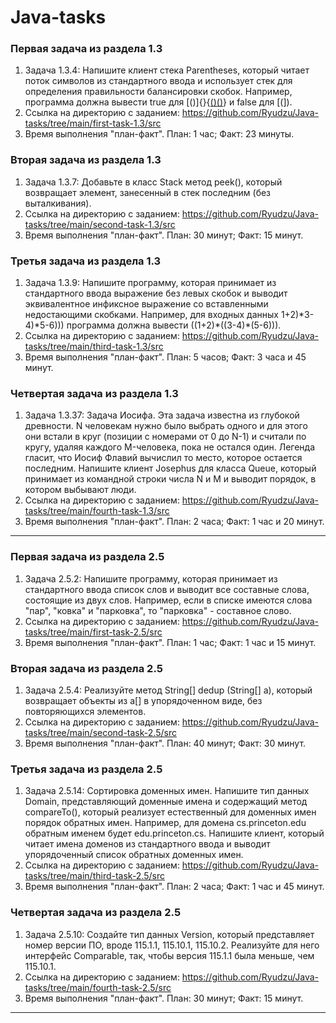 # Java-tasks
### Первая задача из раздела 1.3 ###

1) Задача 1.3.4: Напишите клиент стека Parentheses, который читает поток символов из стандартного ввода и использует стек для определения правильности балансировки
скобок. Например, программа должна вывести true для  [()]{}{[()()]()} и false для [(]).
2) Ссылка на директорию с заданием: https://github.com/Ryudzu/Java-tasks/tree/main/first-task-1.3/src
3) Время выполнения "план-факт". План: 1 час; Факт: 23 минуты.

### Вторая задача из раздела 1.3 ###

1) Задача 1.3.7: Добавьте в класс Stack метод peek(), который возвращает элемент, занесенный в стек последним (без выталкивания).
2) Ссылка на директорию с заданием: https://github.com/Ryudzu/Java-tasks/tree/main/second-task-1.3/src
3) Время выполнения "план-факт". План: 30 минут; Факт: 15 минут.

### Третья задача из раздела 1.3 ###

1) Задача 1.3.9: Напишите программу, которая принимает из стандартного ввода выражение без левых скобок и выводит эквивалентное инфиксное выражение со вставленными
недостающими скобками. Например, для входных данных 1+2)\*3-4)\*5-6))) программа должна вывести ((1+2)\*((3-4)\*(5-6))).
2) Ссылка на директорию с заданием: https://github.com/Ryudzu/Java-tasks/tree/main/third-task-1.3/src
3) Время выполнения "план-факт". План: 5 часов; Факт: 3 часа и 45 минут.

### Четвертая задача из раздела 1.3 ###

1) Задача 1.3.37: Задача Иосифа. Эта задача известна из глубокой древности. N человекам нужно было выбрать одного и для этого они встали в круг (позиции с номерами
от 0 до N-1) и считали по кругу, удаляя каждого M-человека, пока не остался один. Легенда гласит, что Иосиф Флавий вычислил то место, которое остается последним.
Напишите клиент Josephus для класса Queue, который принимает из командной строки числа N и M и выводит порядок, в котором выбывают люди.
2) Ссылка на директорию с заданием: https://github.com/Ryudzu/Java-tasks/tree/main/fourth-task-1.3/src
3) Время выполнения "план-факт". План: 2 часа; Факт: 1 час и 20 минут.

____

### Первая задача из раздела 2.5 ###

1) Задача 2.5.2: Напишите программу, которая принимает из стандартного ввода список слов и выводит все составные слова, состоящие из двух слов. Например, если в списке
имеются слова "пар", "ковка" и "парковка", то "парковка" - составное слово.
2) Ссылка на директорию с заданием: https://github.com/Ryudzu/Java-tasks/tree/main/first-task-2.5/src
3) Время выполнения "план-факт". План: 1 час; Факт: 1 час и 15 минут.

### Вторая задача из раздела 2.5 ###

1) Задача 2.5.4: Реализуйте метод String[] dedup (String[] a), который возвращает объекты из a[] в упорядоченном виде, без повторяющихся элементов.
2) Ссылка на директорию с заданием: https://github.com/Ryudzu/Java-tasks/tree/main/second-task-2.5/src
3) Время выполнения "план-факт". План: 40 минут; Факт: 30 минут.

### Третья задача из раздела 2.5 ###

1) Задача 2.5.14: Сортировка доменных имен. Напишите тип данных Domain, представляющий доменные имена и содержащий метод compareTo(), который реализует естественный
для доменных имен порядок обратных имен. Например, для домена cs.princeton.edu обратным именем будет edu.princeton.cs. Напишите клиент, который читает имена доменов
из стандартного ввода и выводит упорядоченный список обратных доменных имен.
2) Ссылка на директорию с заданием: https://github.com/Ryudzu/Java-tasks/tree/main/third-task-2.5/src
3) Время выполнения "план-факт". План: 2 часа; Факт: 1 час и 45 минут.

### Четвертая задача из раздела 2.5 ###

1) Задача 2.5.10: Создайте тип данных Version, который представляет номер версии ПО, вроде 115.1.1, 115.10.1, 115.10.2. Реализуйте для него интерфейс Comparable, так,
чтобы версия 115.1.1 была меньше, чем 115.10.1.
2) Ссылка на директорию с заданием: https://github.com/Ryudzu/Java-tasks/tree/main/fourth-task-2.5/src
3) Время выполнения "план-факт". План: 30 минут; Факт: 15 минут.

____
